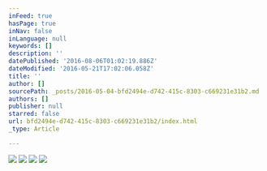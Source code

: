 ```yaml
---
inFeed: true
hasPage: true
inNav: false
inLanguage: null
keywords: []
description: ''
datePublished: '2016-08-06T01:02:19.886Z'
dateModified: '2016-05-21T17:02:06.058Z'
title: ''
author: []
sourcePath: _posts/2016-05-04-bfd2494e-d742-415c-8303-c669231e31b2.md
authors: []
publisher: null
starred: false
url: bfd2494e-d742-415c-8303-c669231e31b2/index.html
_type: Article

---
```

![](https://the-grid-user-content.s3-us-west-2.amazonaws.com/23238bd4-d0e5-4e69-b093-31cb09474b13.jpg)
![](https://the-grid-user-content.s3-us-west-2.amazonaws.com/b2f8baca-e3d1-4610-a8a2-0be86f52990b.jpg)
![](https://the-grid-user-content.s3-us-west-2.amazonaws.com/9463c8cd-1eca-4032-aff2-e56a2ddd94fb.png)
![](https://the-grid-user-content.s3-us-west-2.amazonaws.com/badcbdf9-2a0b-4b05-a370-0967e5674dfa.png)